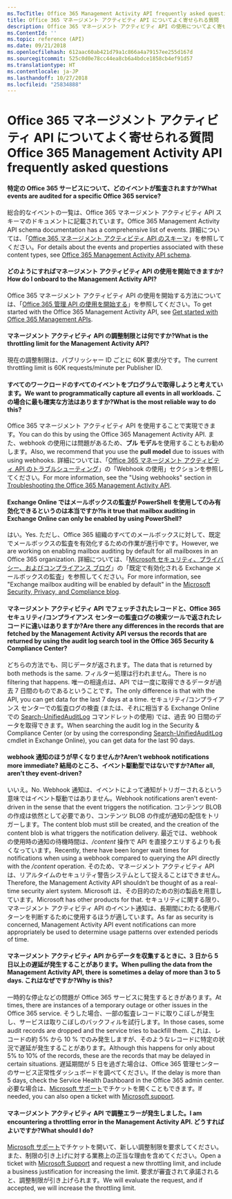 ```yaml
---
ms.TocTitle: Office 365 Management Activity API frequently asked questions
title: Office 365 マネージメント アクティビティ API についてよく寄せられる質問
description: Office 365 マネージメント アクティビティ API の使用についてよく寄せられる質問
ms.ContentId: ''
ms.topic: reference (API)
ms.date: 09/21/2018
ms.openlocfilehash: 612aac60ab421d79a1c866a4a79157ee255d167d
ms.sourcegitcommit: 525c0d0e78cc44ea8cb6a4bdce1858cb4ef91d57
ms.translationtype: HT
ms.contentlocale: ja-JP
ms.lasthandoff: 10/27/2018
ms.locfileid: "25834888"
---
```

# <a name="office-365-management-activity-api-frequently-asked-questions"></a><span data-ttu-id="76417-103">Office 365 マネージメント アクティビティ API についてよく寄せられる質問</span><span class="sxs-lookup"><span data-stu-id="76417-103">Office 365 Management Activity API frequently asked questions</span></span>

#### <a name="what-events-are-audited-for-a-specific-office-365-service"></a><span data-ttu-id="76417-104">特定の Office 365 サービスについて、どのイベントが監査されますか?</span><span class="sxs-lookup"><span data-stu-id="76417-104">What events are audited for a specific Office 365 service?</span></span>

<span data-ttu-id="76417-105">総合的なイベントの一覧は、Office 365 マネージメント アクティビティ API スキーマのドキュメントに記載されています。</span><span class="sxs-lookup"><span data-stu-id="76417-105">Office 365 Management Activity API schema documentation has a comprehensive list of events.</span></span> <span data-ttu-id="76417-106">詳細については、「[Office 365 マネージメント アクティビティ API のスキーマ](office-365-management-activity-api-schema.md)」を参照してください。</span><span class="sxs-lookup"><span data-stu-id="76417-106">For details about the events and properties associated with these content types, see [Office 365 Management Activity API schema](office-365-management-activity-api-schema.md).</span></span>

#### <a name="how-do-i-onboard-to-the-management-activity-api"></a><span data-ttu-id="76417-107">どのようにすればマネージメント アクティビティ API の使用を開始できますか?</span><span class="sxs-lookup"><span data-stu-id="76417-107">How do I onboard to the Management Activity API?</span></span>

<span data-ttu-id="76417-108">Office 365 マネージメント アクティビティ API の使用を開始する方法については、「[Office 365 管理 API の使用を開始する](get-started-with-office-365-management-apis.md)」を参照してください。</span><span class="sxs-lookup"><span data-stu-id="76417-108">To get started with the Office 365 Management Activity API, see [Get started with Office 365 Management APIs](get-started-with-office-365-management-apis.md).</span></span>
 
#### <a name="what-is-the-throttling-limit-for-the--management-activity-api"></a><span data-ttu-id="76417-109">マネージメント アクティビティ API の調整制限とは何ですか?</span><span class="sxs-lookup"><span data-stu-id="76417-109">What is the throttling limit for the  Management Activity API?</span></span>

<span data-ttu-id="76417-110">現在の調整制限は、パブリッシャー ID ごとに 60K 要求/分です。</span><span class="sxs-lookup"><span data-stu-id="76417-110">The current throttling limit is 60K requests/minute per Publisher ID.</span></span> 

#### <a name="we-want-to-programmatically-capture-all-events-in-all-workloads-what-is-the-most-reliable-way-to-do-this"></a><span data-ttu-id="76417-111">すべてのワークロードのすべてのイベントをプログラムで取得しようと考えています。</span><span class="sxs-lookup"><span data-stu-id="76417-111">We want to programmatically capture all events in all workloads.</span></span> <span data-ttu-id="76417-112">この場合に最も確実な方法はありますか?</span><span class="sxs-lookup"><span data-stu-id="76417-112">What is the most reliable way to do this?</span></span>

<span data-ttu-id="76417-113">Office 365 マネージメント アクティビティ API を使用することで実現できます。</span><span class="sxs-lookup"><span data-stu-id="76417-113">You can do this by using the Office 365 Management Activity API.</span></span> <span data-ttu-id="76417-114">また、webhook の使用には問題があるため、**プル モデル**を使用することもお勧めします。</span><span class="sxs-lookup"><span data-stu-id="76417-114">Also, we recommend that you use the **pull model** due to issues with using webhooks.</span></span> <span data-ttu-id="76417-115">詳細については、「[Office 365 マネージメント アクティビティ API のトラブルシューティング](troubleshooting-the-office-365-management-activity-api.md#using-webhooks)」の「Webhook の使用」セクションを参照してください。</span><span class="sxs-lookup"><span data-stu-id="76417-115">For more information, see the "Using webhooks" section in [Troubleshooting the Office 365 Management Activity API](troubleshooting-the-office-365-management-activity-api.md#using-webhooks).</span></span>

#### <a name="is-it-true-that-mailbox-auditing-in-exchange-online-can-only-be-enabled-by-using-powershell"></a><span data-ttu-id="76417-116">Exchange Online ではメールボックスの監査が PowerShell を使用してのみ有効化できるというのは本当ですか?</span><span class="sxs-lookup"><span data-stu-id="76417-116">Is it true that mailbox auditing in Exchange Online can only be enabled by using PowerShell?</span></span>

<span data-ttu-id="76417-117">はい。</span><span class="sxs-lookup"><span data-stu-id="76417-117">Yes.</span></span> <span data-ttu-id="76417-118">ただし、Office 365 組織のすべてのメールボックスに対して、既定でメールボックスの監査を有効化するための作業が進行中です。</span><span class="sxs-lookup"><span data-stu-id="76417-118">However, we are working on enabling mailbox auditing by default for all mailboxes in an Office 365 organization.</span></span> <span data-ttu-id="76417-119">詳細については、「[Microsoft セキュリティ、プライバシー、およびコンプライアンス ブログ](https://techcommunity.microsoft.com/t5/Security-Privacy-and-Compliance/Exchange-Mailbox-Auditing-will-be-enabled-by-default/ba-p/215171)」の「既定で有効化される Exchange メールボックスの監査」を参照してください。</span><span class="sxs-lookup"><span data-stu-id="76417-119">For more information, see "Exchange mailbox auditing will be enabled by default" in the [Microsoft Security, Privacy, and Compliance blog](https://techcommunity.microsoft.com/t5/Security-Privacy-and-Compliance/Exchange-Mailbox-Auditing-will-be-enabled-by-default/ba-p/215171).</span></span>

#### <a name="are-there-any-differences-in-the-records-that-are-fetched-by-the-management-activity-api-versus-the-records-that-are-returned-by-using-the-audit-log-search-tool-in-the-office-365-security--compliance-center"></a><span data-ttu-id="76417-120">マネージメント アクティビティ API でフェッチされたレコードと、Office 365 セキュリティ/コンプライアンス センターの監査ログの検索ツールで返されたレコードに違いはありますか?</span><span class="sxs-lookup"><span data-stu-id="76417-120">Are there any differences in the records that are fetched by the Management Activity API versus the records that are returned by using the audit log search tool in the Office 365 Security & Compliance Center?</span></span>

<span data-ttu-id="76417-121">どちらの方法でも、同じデータが返されます。</span><span class="sxs-lookup"><span data-stu-id="76417-121">The data that is returned by both methods is the same.</span></span> <span data-ttu-id="76417-122">フィルター処理は行われません。</span><span class="sxs-lookup"><span data-stu-id="76417-122">There is no filtering that happens.</span></span> <span data-ttu-id="76417-123">唯一の相違点は、API では一度に取得できるデータが過去 7 日間のものであるということです。</span><span class="sxs-lookup"><span data-stu-id="76417-123">The only difference is that with the API, you can get data for the last 7 days at a time.</span></span> <span data-ttu-id="76417-124">セキュリティ/コンプライアンス センターでの監査ログの検査 (または、それに相当する Exchange Online での [Search-UnifiedAuditLog](https://docs.microsoft.com/powershell/module/exchange/policy-and-compliance-audit/search-unifiedauditlog) コマンドレットの使用) では、過去 90 日間のデータを取得できます。</span><span class="sxs-lookup"><span data-stu-id="76417-124">When searching the audit log in the Security & Compliance Center (or by using the corresponding [Search-UnifiedAuditLog](https://docs.microsoft.com/powershell/module/exchange/policy-and-compliance-audit/search-unifiedauditlog) cmdlet in Exchange Online), you can get data for the last 90 days.</span></span> 
 
#### <a name="arent-webhook-notifications-more-immediate-after-all-arent-they-event-driven"></a><span data-ttu-id="76417-125">webhook 通知のほうが早くなりませんか?</span><span class="sxs-lookup"><span data-stu-id="76417-125">Aren’t webhook notifications more immediate?</span></span> <span data-ttu-id="76417-126">結局のところ、イベント駆動型ではないですか?</span><span class="sxs-lookup"><span data-stu-id="76417-126">After all, aren’t they event-driven?</span></span>

<span data-ttu-id="76417-127">いいえ。</span><span class="sxs-lookup"><span data-stu-id="76417-127">No.</span></span> <span data-ttu-id="76417-128">Webhook 通知は、イベントによって通知がトリガーされるという意味ではイベント駆動ではありません。</span><span class="sxs-lookup"><span data-stu-id="76417-128">Webhook notifications aren't event-driven in the sense that the event triggers the notification.</span></span> <span data-ttu-id="76417-129">コンテンツ BLOB の作成は依然として必要であり、コンテンツ BLOB の作成が通知の配信をトリガーします。</span><span class="sxs-lookup"><span data-stu-id="76417-129">The content blob must still be created, and the creation of the content blob is what triggers the notification delivery.</span></span> <span data-ttu-id="76417-130">最近では、webhook の使用時の通知の待機時間は、*/content* 操作で API を直接クエリするよりも長くなっています。</span><span class="sxs-lookup"><span data-stu-id="76417-130">Recently, there have been longer wait times for notifications when using a webhook compared to querying the API directly with the */content* operation.</span></span> <span data-ttu-id="76417-131">そのため、マネージメント アクティビティ API は、リアルタイムのセキュリティ警告システムとして捉えることはできません。</span><span class="sxs-lookup"><span data-stu-id="76417-131">Therefore, the Management Activity API shouldn’t be thought of as a real-time security alert system.</span></span> <span data-ttu-id="76417-132">Microsoft は、その目的のための別の製品を用意しています。</span><span class="sxs-lookup"><span data-stu-id="76417-132">Microsoft has other products for that.</span></span> <span data-ttu-id="76417-133">セキュリティに関する限り、マネージメント アクティビティ API のイベント通知は、長期間にわたる使用パターンを判断するために使用するほうが適しています。</span><span class="sxs-lookup"><span data-stu-id="76417-133">As far as security is concerned, Management Activity API event notifications can more appropriately be used to determine usage patterns over extended periods of time.</span></span>

#### <a name="when-pulling-the-data-from-the-management-activity-api-there-is-sometimes-a-delay-of-more-than-3-to-5-days-why-is-this"></a><span data-ttu-id="76417-134">マネージメント アクティビティ API からデータを収集するときに、3 日から 5 日以上の遅延が発生することがあります。</span><span class="sxs-lookup"><span data-stu-id="76417-134">When pulling the data from the Management Activity API, there is sometimes a delay of more than 3 to 5 days.</span></span> <span data-ttu-id="76417-135">これはなぜですか?</span><span class="sxs-lookup"><span data-stu-id="76417-135">Why is this?</span></span>

<span data-ttu-id="76417-136">一時的な停止などの問題が Office 365 サービスに発生するときがあります。</span><span class="sxs-lookup"><span data-stu-id="76417-136">At times, there are instances of a temporary outage or other issues in the Office 365 service.</span></span> <span data-ttu-id="76417-137">そうした場合、一部の監査レコードに取りこぼしが発生し、サービスは取りこぼしのバックフィルを試行します。</span><span class="sxs-lookup"><span data-stu-id="76417-137">In those cases, some audit records are dropped and the service tries to backfill them.</span></span> <span data-ttu-id="76417-138">これは、レコードの約 5% から 10 % でのみ発生しますが、そのようなレコードに特定の状況で遅延が発生することがあります。</span><span class="sxs-lookup"><span data-stu-id="76417-138">Although this happens for only about 5% to 10% of the records, these are the records that may be delayed in certain situations.</span></span> <span data-ttu-id="76417-139">遅延期間が 5 日を過ぎた場合は、Office 365 管理センターのサービス正常性ダッシュボードを調べてください。</span><span class="sxs-lookup"><span data-stu-id="76417-139">If the delay is more than 5 days, check the Service Health Dashboard in the Office 365 admin center.</span></span> <span data-ttu-id="76417-140">必要な場合は、[Microsoft サポート](https://support.office.com/article/contact-support-for-business-products-admin-help-32a17ca7-6fa0-4870-8a8d-e25ba4ccfd4b#ID0EAADAAA=online)でチケットを開くこともできます。</span><span class="sxs-lookup"><span data-stu-id="76417-140">If needed, you can also open a ticket with [Microsoft support](https://support.office.com/article/contact-support-for-business-products-admin-help-32a17ca7-6fa0-4870-8a8d-e25ba4ccfd4b#ID0EAADAAA=online).</span></span>

#### <a name="i-am-encountering-a-throttling-error-in-the-management-activity-api-what-should-i-do"></a><span data-ttu-id="76417-141">マネージメント アクティビティ API で調整エラーが発生しました。</span><span class="sxs-lookup"><span data-stu-id="76417-141">I am encountering a throttling error in the Management Activity API.</span></span> <span data-ttu-id="76417-142">どうすればよいですか?</span><span class="sxs-lookup"><span data-stu-id="76417-142">What should I do?</span></span>

<span data-ttu-id="76417-143">[Microsoft サポート](https://support.office.com/article/contact-support-for-business-products-admin-help-32a17ca7-6fa0-4870-8a8d-e25ba4ccfd4b#ID0EAADAAA=online)でチケットを開いて、新しい調整制限を要求してください。また、制限の引き上げに対する業務上の正当な理由を含めてください。</span><span class="sxs-lookup"><span data-stu-id="76417-143">Open a ticket with [Microsoft Support](https://support.office.com/article/contact-support-for-business-products-admin-help-32a17ca7-6fa0-4870-8a8d-e25ba4ccfd4b#ID0EAADAAA=online) and request a new throttling limit, and include a business justification for increasing the limit.</span></span> <span data-ttu-id="76417-144">要求が審査されて承諾されると、調整制限が引き上げられます。</span><span class="sxs-lookup"><span data-stu-id="76417-144">We will evaluate the request, and if accepted, we will increase the throttling limit.</span></span>

